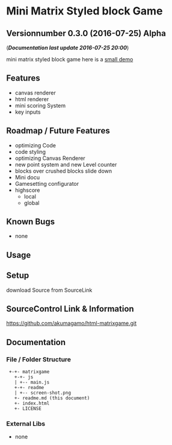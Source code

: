 # Mini Matrix Styled block Game
## Versionnumber 0.3.0 (2016-07-25) Alpha
(***Documentation last update 2016-07-25 20:00***)  

mini matrix styled block game here is a [small demo](https://rawgit.com/akumagamo/html-matrixgame/master/index.html)

## Features
* canvas renderer
* html renderer
* mini scoring System
* key inputs

## Roadmap / Future Features
* optimizing Code
* code styling 
* optimizing Canvas Renderer
* new point system and new Level counter
* blocks over crushed blocks slide down
* Mini docu
* Gamesetting configurator
* highscore
   * local
   * global

## Known Bugs
* none

## Usage

## Setup
download Source from SourceLink

## SourceControl Link & Information
https://github.com/akumagamo/html-matrixgame.git

## Documentation

### File / Folder Structure

     +-+- matrixgame
       +-+- js
       | +-- main.js
       +-+- readme
       | +-- screen-shot.png
       +- readme.md (this document)
       +- index.html
       +- LICENSE

### External Libs
* none
